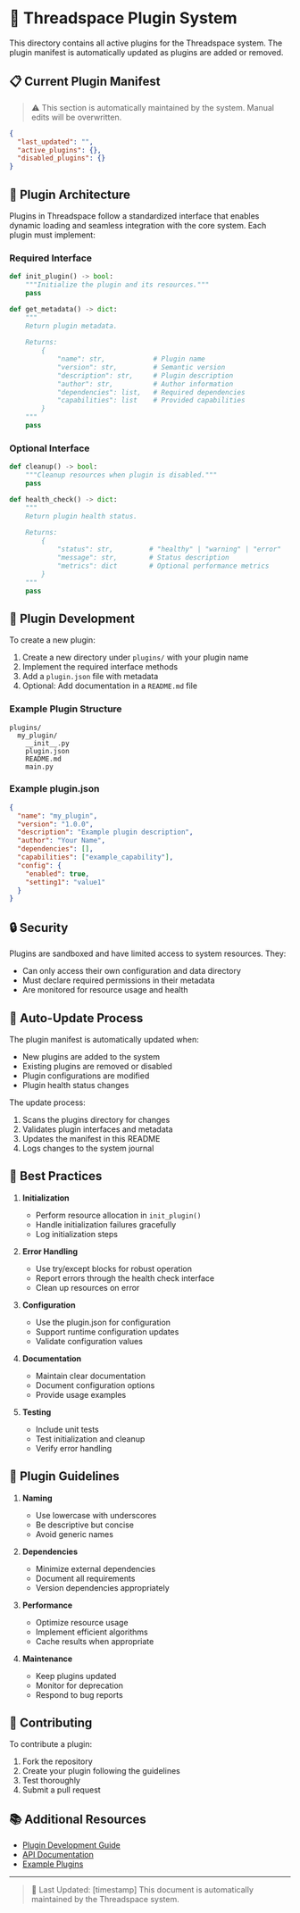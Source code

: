 # 🔌 Threadspace Plugin System

This directory contains all active plugins for the Threadspace system. The plugin manifest is automatically updated as plugins are added or removed.

## 📋 Current Plugin Manifest

> ⚠️ This section is automatically maintained by the system. Manual edits will be overwritten.

```json
{
  "last_updated": "",
  "active_plugins": {},
  "disabled_plugins": {}
}
```

## 🔧 Plugin Architecture

Plugins in Threadspace follow a standardized interface that enables dynamic loading and seamless integration with the core system. Each plugin must implement:

### Required Interface

```python
def init_plugin() -> bool:
    """Initialize the plugin and its resources."""
    pass

def get_metadata() -> dict:
    """
    Return plugin metadata.
    
    Returns:
        {
            "name": str,            # Plugin name
            "version": str,         # Semantic version
            "description": str,     # Plugin description
            "author": str,          # Author information
            "dependencies": list,   # Required dependencies
            "capabilities": list    # Provided capabilities
        }
    """
    pass
```

### Optional Interface

```python
def cleanup() -> bool:
    """Cleanup resources when plugin is disabled."""
    pass

def health_check() -> dict:
    """
    Return plugin health status.
    
    Returns:
        {
            "status": str,         # "healthy" | "warning" | "error"
            "message": str,        # Status description
            "metrics": dict        # Optional performance metrics
        }
    """
    pass
```

## 🚀 Plugin Development

To create a new plugin:

1. Create a new directory under `plugins/` with your plugin name
2. Implement the required interface methods
3. Add a `plugin.json` file with metadata
4. Optional: Add documentation in a `README.md` file

### Example Plugin Structure

```
plugins/
  my_plugin/
    __init__.py
    plugin.json
    README.md
    main.py
```

### Example plugin.json

```json
{
  "name": "my_plugin",
  "version": "1.0.0",
  "description": "Example plugin description",
  "author": "Your Name",
  "dependencies": [],
  "capabilities": ["example_capability"],
  "config": {
    "enabled": true,
    "setting1": "value1"
  }
}
```

## 🔒 Security

Plugins are sandboxed and have limited access to system resources. They:
- Can only access their own configuration and data directory
- Must declare required permissions in their metadata
- Are monitored for resource usage and health

## 🔄 Auto-Update Process

The plugin manifest is automatically updated when:
- New plugins are added to the system
- Existing plugins are removed or disabled
- Plugin configurations are modified
- Plugin health status changes

The update process:
1. Scans the plugins directory for changes
2. Validates plugin interfaces and metadata
3. Updates the manifest in this README
4. Logs changes to the system journal

## 🎯 Best Practices

1. **Initialization**
   - Perform resource allocation in `init_plugin()`
   - Handle initialization failures gracefully
   - Log initialization steps

2. **Error Handling**
   - Use try/except blocks for robust operation
   - Report errors through the health check interface
   - Clean up resources on error

3. **Configuration**
   - Use the plugin.json for configuration
   - Support runtime configuration updates
   - Validate configuration values

4. **Documentation**
   - Maintain clear documentation
   - Document configuration options
   - Provide usage examples

5. **Testing**
   - Include unit tests
   - Test initialization and cleanup
   - Verify error handling

## 📝 Plugin Guidelines

1. **Naming**
   - Use lowercase with underscores
   - Be descriptive but concise
   - Avoid generic names

2. **Dependencies**
   - Minimize external dependencies
   - Document all requirements
   - Version dependencies appropriately

3. **Performance**
   - Optimize resource usage
   - Implement efficient algorithms
   - Cache results when appropriate

4. **Maintenance**
   - Keep plugins updated
   - Monitor for deprecation
   - Respond to bug reports

## 🤝 Contributing

To contribute a plugin:

1. Fork the repository
2. Create your plugin following the guidelines
3. Test thoroughly
4. Submit a pull request

## 📚 Additional Resources

- [Plugin Development Guide](../docs/plugin_development.md)
- [API Documentation](../docs/api_reference.md)
- [Example Plugins](../examples/plugins/)

---

> 🔄 Last Updated: [timestamp]
> This document is automatically maintained by the Threadspace system.
